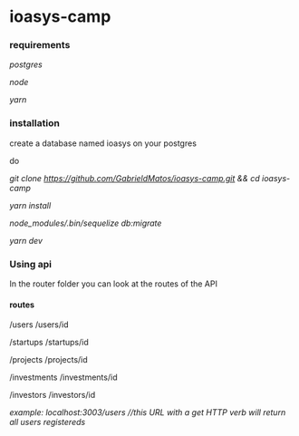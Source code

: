 # ioasys-camp


### requirements

*postgres*

*node*

*yarn*


### installation


create a database named ioasys on your postgres

do

*git clone https://github.com/GabrieldMatos/ioasys-camp.git && cd ioasys-camp*

*yarn install*

*node_modules/.bin/sequelize db:migrate*

*yarn dev*

### Using api

In the router folder you can look at the routes of the API

#### routes

/users
/users/id

/startups
/startups/id

/projects
/projects/id

/investments
/investments/id

/investors
/investors/id

*example: localhost:3003/users //this URL with a get HTTP verb will return all users registereds*





